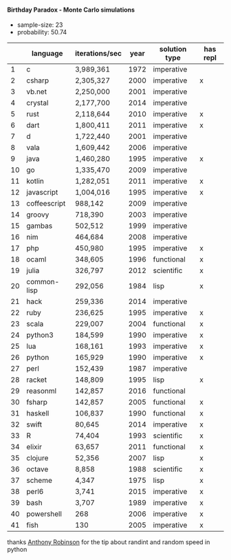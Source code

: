 #### Birthday Paradox - Monte Carlo simulations

* sample-size: 23
* probability: 50.74

| | language | iterations/sec | year | solution type | has repl |
|--| -- | -- | -- | -- | -- |
1|c|3,989,361|1972|imperative|
2|csharp|2,305,327|2000|imperative|x
3|vb.net|2,250,000|2001|imperative|
4|crystal|2,177,700|2014|imperative|
5|rust|2,118,644|2010|imperative|x
6|dart|1,800,411|2011|imperative|x
7|d|1,722,440|2001|imperative|
8|vala|1,609,442|2006|imperative|
9|java|1,460,280|1995|imperative|x
10|go|1,335,470|2009|imperative|
11|kotlin|1,282,051|2011|imperative|x
12|javascript|1,004,016|1995|imperative|x
13|coffeescript|988,142|2009|imperative|
14|groovy|718,390|2003|imperative|
15|gambas|502,512|1999|imperative|
16|nim|464,684|2008|imperative|
17|php|450,980|1995|imperative|x
18|ocaml|348,605|1996|functional|x
19|julia|326,797|2012|scientific|x
20|common-lisp|292,056|1984|lisp|x
21|hack|259,336|2014|imperative|
22|ruby|236,625|1995|imperative|x
23|scala|229,007|2004|functional|x
24|python3|184,599|1990|imperative|x
25|lua|168,161|1993|imperative|x
26|python|165,929|1990|imperative|x
27|perl|152,439|1987|imperative|
28|racket|148,809|1995|lisp|x
29|reasonml|142,857|2016|functional|
30|fsharp|142,857|2005|functional|x
31|haskell|106,837|1990|functional|x
32|swift|80,645|2014|imperative|x
33|R|74,404|1993|scientific|x
34|elixir|63,657|2011|functional|x
35|clojure|52,356|2007|lisp|x
36|octave|8,858|1988|scientific|x
37|scheme|4,347|1975|lisp|x
38|perl6|3,741|2015|imperative|x
39|bash|3,707|1989|imperative|x
40|powershell|268|2006|imperative|x
41|fish|130|2005|imperative|x

thanks [Anthony Robinson](https://github.com/anthonycrobinson) for the tip about randint and random speed in python
